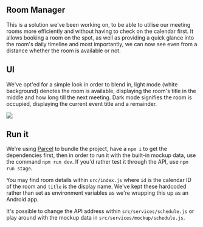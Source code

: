 ## Room Manager

This is a solution we've been working on, to be able to utilise our meeting
rooms more efficiently and without having to check on the calendar first. It
allows booking a room on the spot, as well as providing a quick glance into the
room's daily timeline and most importantly, we can now see even from a distance
whether the room is available or not.

## UI

We've opt'ed for a simple look in order to blend in, light mode (white
background) denotes the room is available, displaying the room's title in the
middle and how long till the next meeting. Dark mode signifies the room is
occupied, displaying the current event title and a remainder.

<img src="https://s19.postimg.cc/3lo3998b5/room-manager.png">

## Run it

We're using [Parcel](https://parceljs.org/) to bundle the project, have a `npm i`
to get the dependencies first, then in order to run it with the built-in mockup
data, use the command `npm run dev`. If you'd rather test it through the API,
use `npm run stage`.

You may find room details within `src/index.js` where `id` is the calendar ID of
the room and `title` is the display name. We've kept these hardcoded rather than
set as environment variables as we're wrapping this up as an Android app.

It's possible to change the API address within `src/services/schedule.js` or
play around with the mockup data in `src/services/mockup/schedule.js`.